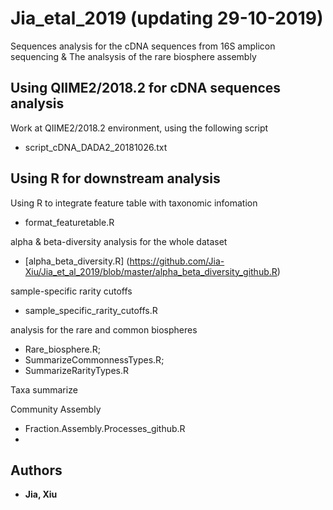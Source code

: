 # Jia_etal_2019 (updating 29-10-2019)
Sequences analysis for the cDNA sequences from 16S amplicon sequencing &
The analsysis of the rare biosphere assembly

## Using QIIME2/2018.2 for cDNA sequences analysis
Work at QIIME2/2018.2 environment, using the following script
* script_cDNA_DADA2_20181026.txt
	 
## Using R for downstream analysis 

Using R to integrate feature table with taxonomic infomation
* format_featuretable.R

alpha & beta-diversity analysis for the whole dataset
* [alpha_beta_diversity.R] (https://github.com/Jia-Xiu/Jia_et_al_2019/blob/master/alpha_beta_diversity_github.R)

sample-specific rarity cutoffs
* sample_specific_rarity_cutoffs.R

analysis for the rare and common biospheres
* Rare_biosphere.R; 
* SummarizeCommonnessTypes.R; 
* SummarizeRarityTypes.R

Taxa summarize

Community Assembly
* Fraction.Assembly.Processes_github.R
*

## Authors
* **Jia, Xiu** 
